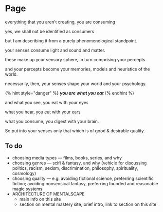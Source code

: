 # Page

everything that you aren't creating, you are consuming

yes, we shall not be identified as consumers

but I am describing it from a purely phenomenological standpoint.

your senses consume light and sound and matter.

these make up your sensory sphere, in turn comprising your percepts.

and your percepts become your memories, models and heuristics of the world.



necessarily, then, your senses shape your world and your psychology.



{% hint style="danger" %}
_**you are what you eat**_
{% endhint %}

and what you see, you eat with your eyes&#x20;

what you hear, you eat with your ears&#x20;

what you consume, you digest with your brain.



So put into your senses only that which is of good & desirable quality.



## To do&#x20;

* choosing media types — films, books, series, and why&#x20;
* choosing genres — scifi & fantasy, and why (vehicle for discussing politics, racism, sexism, discrimination, philosophy, spirituality, cosmology)&#x20;
* choosing quality — e.g. avoiding fictional science, preferring scientific fiction; avoiding nonsensical fantasy, preferring founded and reasonable magic systems
* ARCHITECTURE OF MENTALSCAPE&#x20;
  * main info on this site
  * section on mental mastery site, brief intro, link to section on this site







